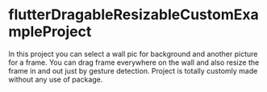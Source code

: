 # flutterDragableResizableCustomExampleProject
In this project you can select a wall pic for background and another picture for a frame. You can drag frame everywhere on the wall and also resize the frame in and out just by gesture detection. Project is totally customly made without any use of package.
